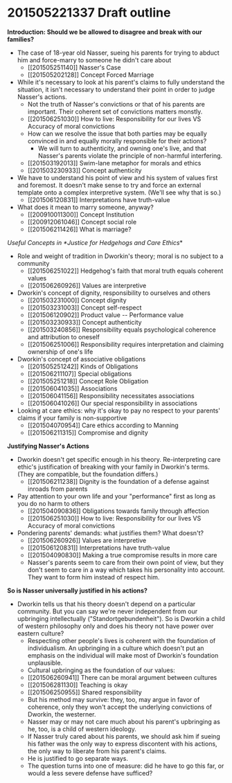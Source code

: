 # 201505221337 Draft outline

**Introduction: Should we be allowed to disagree and break with our families?**

- The case of 18-year old Nasser, sueing his parents for trying to abduct him and force-marry to someone he didn't care about
    - [[201505251140]] Nasser's Case
    - [[201505202128]] Concept Forced Marriage
- While it's necessary to look at his parent's claims to fully understand the situation, it isn't necessary to understand their point in order to judge Nasser's actions.
    - Not the truth of Nasser's convictions or that of his parents are important. Their coherent set of convictions matters monstly.
    - [[201506251030]] How to live: Responsibility for our lives VS Accuracy of moral convictions
    - How can we resolve the issue that both parties may be equally convinced in and equally morally responsible for their actions? 
        - We will turn to authenticity, and owning one's live, and that Nasser's parents violate the principle of non-harmful interfering.
    - [[201503192013]] Swim-lane metaphor for morals and ethics
    - [[201503230933]] Concept authenticity
- We have to understand his point of view and his system of values first and foremost. It doesn't make sense to try and force an external template onto a complex interpretive system. (We'll see why that is so.) 
    - [[201506120831]] Interpretations have truth-value
- What does it mean to marry someone, anyway?
    - [[200910011300]] Concept Institution
    - [[200912061046]] Concept social role
    - [[201506211426]] What is marriage?

**Useful Concepts in \*Justice for Hedgehogs* and Care Ethics**

- Role and weight of tradition in Dworkin's theory; moral is no subject to a community
    - [[201506251022]] Hedgehog's faith that moral truth equals coherent values
    - [[201506260926]] Values are interpretive
- Dworkin's concept of dignity, responsibility to ourselves and others 
    - [[201503231000]] Concept dignity
    - [[201503231003]] Concept self-respect
    - [[201506120902]] Product value -- Performance value
    - [[201503230933]] Concept authenticity
    - [[201503240856]] Responsibility equals psychological coherence and attribution to oneself
    - [[201506251006]] Responsibility requires interpretation and claiming ownership of one's life
- Dworkin's concept of associative obligations
    - [[201505251242]] Kinds of Obligations
    - [[201506211107]] Special obligations
    - [[201505251218]] Concept Role Obligation
    - [[201506041035]] Associations
    - [[201506041156]] Responsibility necessitates associations
    - [[201506041026]] Our special responsibility in associations
- Looking at care ethics: why it's okay to pay no respect to your parents' claims if your family is non-supportive 
    - [[201504070954]] Care ethics according to Manning
    - [[201506211315]] Compromise and dignity

**Justifying Nasser's Actions**

- Dworkin doesn't get specific enough in his theory. Re-interpreting care ethic's justification of breaking with your family in Dworkin's terms. (They are compatible, but the foundation differs.)
    - [[201506211238]] Dignity is the foundation of a defense against inroads from parents
- Pay attention to your own life and your "performance" first as long as you do no harm to others 
    - [[201504090836]] Obligations towards family through affection
    - [[201506251030]] How to live: Responsibility for our lives VS Accuracy of moral convictions
- Pondering parents' demands: what justifies them? What doesn't? 
    - [[201506260926]] Values are interpretive
    - [[201506120831]] Interpretations have truth-value
    - [[201504090830]] Making a true compromise results in more care
    - Nasser's parents seem to care from their own point of view, but they don't seem to care in a way which takes his personality into account. They want to form him instead of respect him.

**So is Nasser universally justified in his actions?**

- Dworkin tells us that his theory doesn't depend on a particular community. But you can say we're never independent from our upbringing intellectually ("Standortgebundenheit"). So is Dworkin a child of western philosophy only and does his theory not have power over eastern culture?
    - Respecting other people's lives is coherent with the foundation of individualism. An upbringing in a culture which doesn't put an emphasis on the individual will make most of Dworkin's foundation unplausible.
    - Cultural upbringing as the foundation of our values: 
    - [[201506260941]] There can be moral argument between cultures
    - [[201506281130]] Teaching is okay
    - [[201506250955]] Shared responsibility
    - But his method may survive: they, too, may argue in favor of coherence, only they won't accept the underlying convictions of Dworkin, the westerner.
    - Nasser may or may not care much about his parent's upbringing as he, too, is a child of western ideology.
    - If Nasser truly cared about his parents, we should ask him if sueing his father was the only way to express discontent with his actions, the only way to liberate from his parent's claims. 
    - He is justified to go separate ways. 
    - The question turns into one of measure: did he have to go this far, or would a less severe defense have sufficed?
